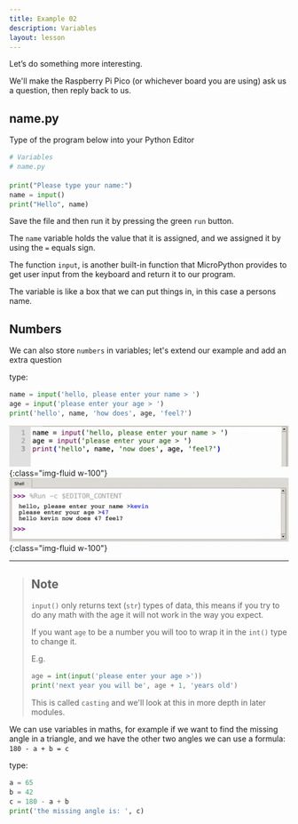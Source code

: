 ```yaml
---
title: Example 02
description: Variables
layout: lesson
---
```


Let’s do something more interesting.

We'll make the Raspberry Pi Pico (or whichever board you are using) ask us a question, then reply back to us.

## name.py

Type of the program below into your Python Editor

```python
# Variables
# name.py

print("Please type your name:")
name = input()
print("Hello", name)
```

Save the file and then run it by pressing the green `run` button.

The `name` variable holds the value that it is assigned, and we assigned it by using the `=` equals sign.

The function `input`, is another built-in function that MicroPython provides to get user input from the keyboard and return it to our program.

The variable is like a box that we can put things in, in this case a persons name.

## Numbers

We can also store `numbers` in variables; let's extend our example and add an extra question

type:

```python
name = input('hello, please enter your name > ')
age = input('please enter your age > ')
print('hello', name, 'how does', age, 'feel?')
```

![Age Program](assets/age_program.png){:class="img-fluid w-100"}
![Age Console Output](assets/age_console.png){:class="img-fluid w-100"}

---

> ## Note
>
> `input()` only returns text (`str`) types of data, this means if you try to do any math with the age
> it will not work in the way you expect. 
>
> If you want `age` to be a number you will too to wrap it in the `int()` type to change it. 
>
> E.g.
>
> ```python
> age = int(input('please enter your age >'))
> print('next year you will be', age + 1, 'years old')
> ```
>
> This is called `casting` and we'll look at this in more depth in later modules.

We can use variables in maths, for example if we want to find the missing angle in a triangle, and we have the other two angles we can use a formula: `180 - a + b = c`

type:

```python
a = 65
b = 42
c = 180 - a + b 
print('the missing angle is: ', c)
```
